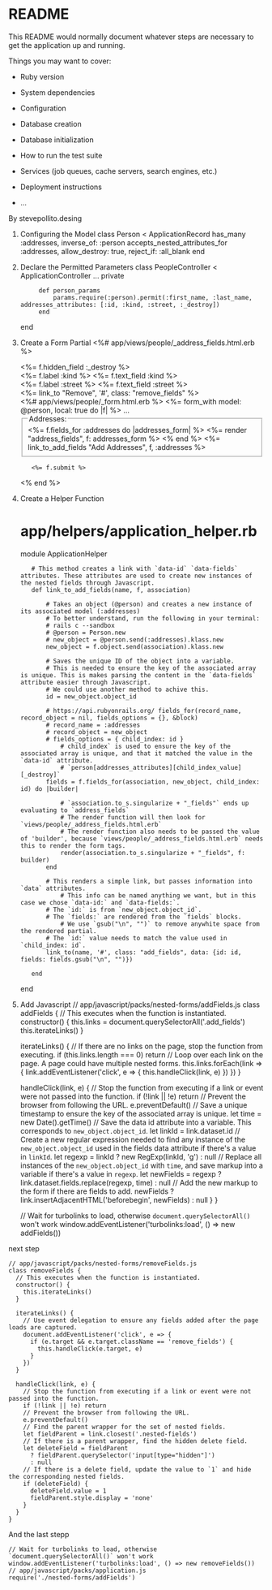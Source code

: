 # README

This README would normally document whatever steps are necessary to get the
application up and running.

Things you may want to cover:

* Ruby version

* System dependencies

* Configuration

* Database creation

* Database initialization

* How to run the test suite

* Services (job queues, cache servers, search engines, etc.)

* Deployment instructions

* ...



By stevepollito.desing


1. Configuring the Model
class Person < ApplicationRecord
    has_many :addresses, inverse_of: :person
    accepts_nested_attributes_for :addresses, allow_destroy: true, reject_if: :all_blank
end
2. Declare the Permitted Parameters
    class PeopleController < ApplicationController
        ...
        private

            def person_params
                params.require(:person).permit(:first_name, :last_name, addresses_attributes: [:id, :kind, :street, :_destroy])
            end
    end
3. Create a Form Partial
      <%# app/views/people/_address_fields.html.erb %>
      <div class="nested-fields">
          <%= f.hidden_field :_destroy %>
          <div>
              <%= f.label :kind %>
              <%= f.text_field :kind %>
          </div>
          <div>
              <%= f.label :street %>
              <%= f.text_field :street %>
          </div>
          <div>
              <%= link_to "Remove", '#', class: "remove_fields" %>
          </div>
      </div>
      <%# app/views/people/_form.html.erb %>
      <%= form_with model: @person, local: true do |f| %>
          ...
          <fieldset>
              <legend>Addresses:</legend>
              <%= f.fields_for :addresses do |addresses_form| %>
                  <%= render "address_fields", f: addresses_form %>
              <% end %>
              <%= link_to_add_fields "Add Addresses", f, :addresses %>
          </fieldset>

          <%= f.submit %>
      <% end %>
4. Create a Helper Function
      # app/helpers/application_helper.rb
      module ApplicationHelper

          # This method creates a link with `data-id` `data-fields` attributes. These attributes are used to create new instances of the nested fields through Javascript.
          def link_to_add_fields(name, f, association)

              # Takes an object (@person) and creates a new instance of its associated model (:addresses)
              # To better understand, run the following in your terminal:
              # rails c --sandbox
              # @person = Person.new
              # new_object = @person.send(:addresses).klass.new
              new_object = f.object.send(association).klass.new

              # Saves the unique ID of the object into a variable.
              # This is needed to ensure the key of the associated array is unique. This is makes parsing the content in the `data-fields` attribute easier through Javascript.
              # We could use another method to achive this.
              id = new_object.object_id

              # https://api.rubyonrails.org/ fields_for(record_name, record_object = nil, fields_options = {}, &block)
              # record_name = :addresses
              # record_object = new_object
              # fields_options = { child_index: id }
                  # child_index` is used to ensure the key of the associated array is unique, and that it matched the value in the `data-id` attribute.
                  # `person[addresses_attributes][child_index_value][_destroy]`
              fields = f.fields_for(association, new_object, child_index: id) do |builder|

                  # `association.to_s.singularize + "_fields"` ends up evaluating to `address_fields`
                  # The render function will then look for `views/people/_address_fields.html.erb`
                  # The render function also needs to be passed the value of 'builder', because `views/people/_address_fields.html.erb` needs this to render the form tags.
                  render(association.to_s.singularize + "_fields", f: builder)
              end

              # This renders a simple link, but passes information into `data` attributes.
                  # This info can be named anything we want, but in this case we chose `data-id:` and `data-fields:`.
              # The `id:` is from `new_object.object_id`.
              # The `fields:` are rendered from the `fields` blocks.
                  # We use `gsub("\n", "")` to remove anywhite space from the rendered partial.
              # The `id:` value needs to match the value used in `child_index: id`.
              link_to(name, '#', class: "add_fields", data: {id: id, fields: fields.gsub("\n", "")})

          end
      end
5. Add Javascript
    // app/javascript/packs/nested-forms/addFields.js
    class addFields {
      // This executes when the function is instantiated.
      constructor() {
        this.links = document.querySelectorAll('.add_fields')
        this.iterateLinks()
      }

      iterateLinks() {
        // If there are no links on the page, stop the function from executing.
        if (this.links.length === 0) return
        // Loop over each link on the page. A page could have multiple nested forms.
        this.links.forEach(link => {
          link.addEventListener('click', e => {
            this.handleClick(link, e)
          })
        })
      }

      handleClick(link, e) {
        // Stop the function from executing if a link or event were not passed into the function.
        if (!link || !e) return
        // Prevent the browser from following the URL.
        e.preventDefault()
        // Save a unique timestamp to ensure the key of the associated array is unique.
        let time = new Date().getTime()
        // Save the data id attribute into a variable. This corresponds to `new_object.object_id`.
        let linkId = link.dataset.id
        // Create a new regular expression needed to find any instance of the `new_object.object_id` used in the fields data attribute if there's a value in `linkId`.
        let regexp = linkId ? new RegExp(linkId, 'g') : null
        // Replace all instances of the `new_object.object_id` with `time`, and save markup into a variable if there's a value in `regexp`.
        let newFields = regexp ? link.dataset.fields.replace(regexp, time) : null
        // Add the new markup to the form if there are fields to add.
        newFields ? link.insertAdjacentHTML('beforebegin', newFields) : null
      }
    }

    // Wait for turbolinks to load, otherwise `document.querySelectorAll()` won't work
    window.addEventListener('turbolinks:load', () => new addFields())

next step 

    // app/javascript/packs/nested-forms/removeFields.js
    class removeFields {
      // This executes when the function is instantiated.
      constructor() {
        this.iterateLinks()
      }

      iterateLinks() {
        // Use event delegation to ensure any fields added after the page loads are captured.
        document.addEventListener('click', e => {
          if (e.target && e.target.className == 'remove_fields') {
            this.handleClick(e.target, e)
          }
        })
      }

      handleClick(link, e) {
        // Stop the function from executing if a link or event were not passed into the function.
        if (!link || !e) return
        // Prevent the browser from following the URL.
        e.preventDefault()
        // Find the parent wrapper for the set of nested fields.
        let fieldParent = link.closest('.nested-fields')
        // If there is a parent wrapper, find the hidden delete field.
        let deleteField = fieldParent
          ? fieldParent.querySelector('input[type="hidden"]')
          : null
        // If there is a delete field, update the value to `1` and hide the corresponding nested fields.
        if (deleteField) {
          deleteField.value = 1
          fieldParent.style.display = 'none'
        }
      }
    }

And the last stepp


    // Wait for turbolinks to load, otherwise `document.querySelectorAll()` won't work
    window.addEventListener('turbolinks:load', () => new removeFields())
    // app/javascript/packs/application.js
    require('./nested-forms/addFields')